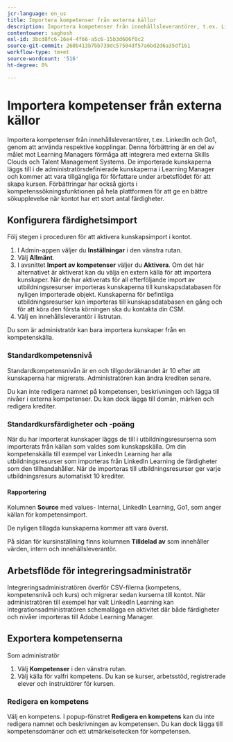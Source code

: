 ```yaml
---
jcr-language: en_us
title: Importera kompetenser från externa källor
description: Importera kompetenser från innehållsleverantörer, t.ex. LinkedIn och Go1, genom att använda respektive kopplingar.  De importerade kunskaperna läggs till i de administratörsdefinierade kunskaperna i Learning Manager och kommer att vara tillgängliga för författare under arbetsflödet för att skapa kursen.
contentowner: saghosh
exl-id: 3bcd8fc6-16e4-4f66-a5c6-15b3d606f0c2
source-git-commit: 260b413b7bb739dc57504df57a6bd2d6a35df161
workflow-type: tm+mt
source-wordcount: '516'
ht-degree: 0%

---
```


# Importera kompetenser från externa källor

Importera kompetenser från innehållsleverantörer, t.ex. LinkedIn och Go1, genom att använda respektive kopplingar. Denna förbättring är en del av målet mot Learning Managers förmåga att integrera med externa Skills Clouds och Talent Management Systems. De importerade kunskaperna läggs till i de administratörsdefinierade kunskaperna i Learning Manager och kommer att vara tillgängliga för författare under arbetsflödet för att skapa kursen. Förbättringar har också gjorts i kompetenssökningsfunktionen på hela plattformen för att ge en bättre sökupplevelse när kontot har ett stort antal färdigheter.

## Konfigurera färdighetsimport

Följ stegen i proceduren för att aktivera kunskapsimport i kontot.

1. I Admin-appen väljer du **Inställningar** i den vänstra rutan.
1. Välj **Allmänt**.
1. I avsnittet **Import av kompetenser** väljer du **Aktivera**. Om det här alternativet är aktiverat kan du välja en extern källa för att importera kunskaper. När de har aktiverats för all efterföljande import av utbildningsresurser importeras kunskaperna till kunskapsdatabasen för nyligen importerade objekt. Kunskaperna för befintliga utbildningsresurser kan importeras till kunskapsdatabasen en gång och för att köra den första körningen ska du kontakta din CSM.
1. Välj en innehållsleverantör i listrutan.

Du som är administratör kan bara importera kunskaper från en kompetenskälla.

### Standardkompetensnivå

Standardkompetensnivån är en och tillgodoräknandet är 10 efter att kunskaperna har migrerats. Administratören kan ändra krediten senare.

Du kan inte redigera namnet på kompetensen, beskrivningen och lägga till nivåer i externa kompetenser. Du kan dock lägga till domän, märken och redigera krediter.

### Standardkursfärdigheter och -poäng

När du har importerat kunskaper läggs de till i utbildningsresurserna som importerats från källan som valdes som kunskapskälla. Om din kompetenskälla till exempel var LinkedIn Learning har alla utbildningsresurser som importeras från LinkedIn Learning de färdigheter som den tillhandahåller. När de importeras till utbildningsresurser ger varje utbildningsresurs automatiskt 10 krediter.

#### Rapportering

Kolumnen **Source** med values- Internal, LinkedIn Learning, Go1, som anger källan för kompetensimport.

De nyligen tillagda kunskaperna kommer att vara överst.

På sidan för kursinställning finns kolumnen **Tilldelad av** som innehåller värden, intern och innehållsleverantör.


## Arbetsflöde för integreringsadministratör

Integreringsadministratören överför CSV-filerna (kompetens, kompetensnivå och kurs) och migrerar sedan kurserna till kontot. När administratören till exempel har valt LinkedIn Learning kan integrationsadministratören schemalägga en aktivitet där både färdigheter och nivåer importeras till Adobe Learning Manager.

## Exportera kompetenserna

Som administratör

1. Välj **Kompetenser** i den vänstra rutan.
1. Välj källa för valfri kompetens. Du kan se kurser, arbetsstöd, registrerade elever och instruktörer för kursen.

### Redigera en kompetens

Välj en kompetens. I popup-fönstret **Redigera en kompetens** kan du inte redigera namnet och beskrivningen av kompetensen. Du kan dock lägga till kompetensdomäner och ett utmärkelsetecken för kompetensen.
